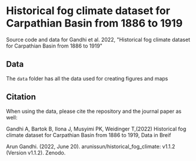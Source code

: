 # Historical fog climate dataset for Carpathian Basin from 1886 to 1919 

Source code and data for Gandhi et al. 2022, "Historical fog climate dataset for Carpathian Basin from 1886 to 1919"



## Data

The `data` folder has all the data used for creating figures and maps


## Citation

When using the data, please cite the repository and the journal paper as well:

Gandhi A, Bartok B, Ilona J, Musyimi PK, Weidinger T,(2022) Historical fog climate dataset for Carpathian Basin from 1886 to 1919, Data in Breif 

Arun Gandhi. (2022, June 20). arunissun/historical_fog_climate: v1.1.2 (Version v1.1.2). Zenodo. 





